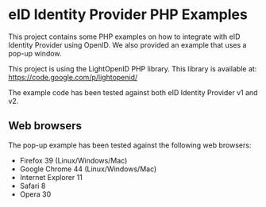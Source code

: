# eID Identity Provider PHP Examples

This project contains some PHP examples on how to integrate with eID Identity Provider using OpenID.
We also provided an example that uses a pop-up window.

This project is using the LightOpenID PHP library.
This library is available at: https://code.google.com/p/lightopenid/

The example code has been tested against both eID Identity Provider v1 and v2.

## Web browsers

The pop-up example has been tested against the following web browsers:
* Firefox 39 (Linux/Windows/Mac)
* Google Chrome 44 (Linux/Windows/Mac)
* Internet Explorer 11
* Safari 8
* Opera 30